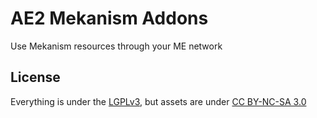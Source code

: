 # AE2 Mekanism Addons

Use Mekanism resources through your ME network

## License

Everything is under the [LGPLv3][lgpl], but assets are under [CC BY-NC-SA 3.0][cc]

[lgpl]: https://spdx.org/licenses/LGPL-3.0-or-later.html
[cc]: https://creativecommons.org/licenses/by-nc-sa/3.0/
